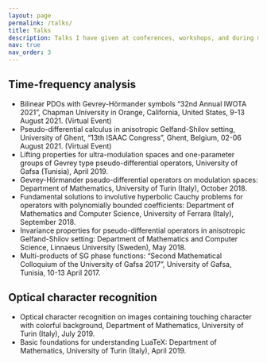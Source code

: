 ```yaml
---
layout: page
permalink: /talks/
title: Talks
description: Talks I have given at conferences, workshops, and during my visits abroad.
nav: true
nav_order: 3
---
```



<h2>Time-frequency analysis </h2>

<ul>
<li>Bilinear PDOs with Gevrey-Hörmander symbols “32nd Annual IWOTA 2021”, Chapman University in Orange, California, United States, 9-13 August 2021. (Virtual Event)</li>
<li>Pseudo-differential calculus in anisotropic Gelfand-Shilov setting, University of Ghent, “13th ISAAC Congress”, Ghent, Belgium, 02-06 August 2021. (Virtual Event)</li>
<li>Lifting properties for ultra-modulation spaces and one-parameter groups of Gevrey type pseudo-differential operators, University of Gafsa (Tunisia), April 2019.</li>
<li>Gevrey-Hörmander pseudo-differential operators on modulation spaces: Department of Mathematics, University of Turin (Italy), October 2018.</li>
<li>Fundamental solutions to involutive hyperbolic Cauchy problems for operators with polynomially bounded coefficients: Department of Mathematics and Computer Science, University of Ferrara (Italy), September 2018.</li>
<li>Invariance properties for pseudo-differential operators in anisotropic Gelfand-Shilov setting: Department of Mathematics and Computer Science, Linnaeus University (Sweden), May 2018.</li>
<li>Multi-products of SG phase functions: “Second Mathematical Colloquium of the University of Gafsa 2017”, University of Gafsa, Tunisia, 10-13 April 2017.</li>
</ul>



<h2>Optical character recognition</h2>

<ul>
<li>Optical character recognition on images containing touching character with colorful background, Department of Mathematics, University of Turin (Italy), July 2019.</li>
<li>Basic foundations for understanding LuaTeX: Department of Mathematics, University of Turin (Italy), April 2019.</li>
</ul>
